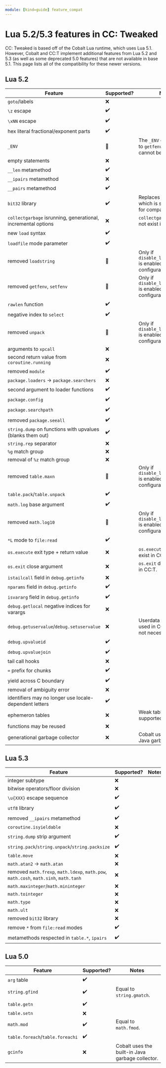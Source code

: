 ```yaml
---
module: [kind=guide] feature_compat
---
```


# Lua 5.2/5.3 features in CC: Tweaked
CC: Tweaked is based off of the Cobalt Lua runtime, which uses Lua 5.1. However, Cobalt and CC:T implement additional features from Lua 5.2 and 5.3 (as well as some deprecated 5.0 features) that are not available in base 5.1. This page lists all of the compatibility for these newer versions.

## Lua 5.2
| Feature | Supported? | Notes |
|---------|------------|-------|
| `goto`/labels | :x: |  |
| `\z` escape | :heavy_check_mark: |  |
| `\xNN` escape | :heavy_check_mark: |  |
| hex literal fractional/exponent parts | :heavy_check_mark: |  |
| `_ENV` | :large_orange_diamond: | The `_ENV` global points to `getfenv()`, but it cannot be set. |
| empty statements | :x: |  |
| `__len` metamethod | :heavy_check_mark: |  |
| `__ipairs` metamethod | :x: |  |
| `__pairs` metamethod | :heavy_check_mark: |  |
| `bit32` library | :heavy_check_mark: | Replaces `bit` library, which is still available for compatibility. |
| `collectgarbage` isrunning, generational, incremental options | :x: | `collectgarbage` does not exist in CC:T. |
| new `load` syntax | :heavy_check_mark: |  |
| `loadfile` mode parameter | :heavy_check_mark: |  |
| removed `loadstring` | :large_orange_diamond: | Only if `disable_lua51_features` is enabled in the configuration. |
| removed `getfenv`, `setfenv` | :large_orange_diamond: | Only if `disable_lua51_features` is enabled in the configuration. |
| `rawlen` function | :heavy_check_mark: |  |
| negative index to `select` | :heavy_check_mark: |  |
| removed `unpack` | :large_orange_diamond: | Only if `disable_lua51_features` is enabled in the configuration. |
| arguments to `xpcall` | :x: |  |
| second return value from `coroutine.running` | :x: |  |
| removed `module` | :heavy_check_mark: |  |
| `package.loaders` -> `package.searchers` | :x: |  |
| second argument to loader functions | :heavy_check_mark: |  |
| `package.config` | :heavy_check_mark: |  |
| `package.searchpath` | :heavy_check_mark: |  |
| removed `package.seeall` | :heavy_check_mark: |  |
| `string.dump` on functions with upvalues (blanks them out) | :heavy_check_mark: |  |
| `string.rep` separator | :x: |  |
| `%g` match group | :x: |  |
| removal of `%z` match group | :x: |  |
| removed `table.maxn` | :large_orange_diamond: | Only if `disable_lua51_features` is enabled in the configuration. |
| `table.pack`/`table.unpack` | :heavy_check_mark: |  |
| `math.log` base argument | :heavy_check_mark: |  |
| removed `math.log10` | :large_orange_diamond: | Only if `disable_lua51_features` is enabled in the configuration. |
| `*L` mode to `file:read` | :heavy_check_mark: |  |
| `os.execute` exit type + return value | :x: | `os.execute` does not exist in CC:T. |
| `os.exit` close argument | :x: | `os.exit` does not exist in CC:T. |
| `istailcall` field in `debug.getinfo` | :x: |  |
| `nparams` field in `debug.getinfo` | :heavy_check_mark: |  |
| `isvararg` field in `debug.getinfo` | :heavy_check_mark: |  |
| `debug.getlocal` negative indices for varargs | :x: |  |
| `debug.getuservalue`/`debug.setuservalue` | :x: | Userdata are rarely used in CC:T, so this is not necessary. |
| `debug.upvalueid` | :heavy_check_mark: |  |
| `debug.upvaluejoin` | :heavy_check_mark: |  |
| tail call hooks | :x: |  |
| `=` prefix for chunks | :heavy_check_mark: |  |
| yield across C boundary | :heavy_check_mark: |  |
| removal of ambiguity error | :x: |  |
| identifiers may no longer use locale-dependent letters | :heavy_check_mark: |  |
| ephemeron tables | :x: | Weak tables are not supported. |
| functions may be reused | :x: |  |
| generational garbage collector | :x: | Cobalt uses the built-in Java garbage collector. |

## Lua 5.3
| Feature | Supported? | Notes |
|---------|------------|-------|
| integer subtype | :x: |  |
| bitwise operators/floor division | :x: |  |
| `\u{XXX}` escape sequence | :heavy_check_mark: |  |
| `utf8` library | :heavy_check_mark: |  |
| removed `__ipairs` metamethod | :heavy_check_mark: |  |
| `coroutine.isyieldable` | :x: |  |
| `string.dump` strip argument | :heavy_check_mark: |  |
| `string.pack`/`string.unpack`/`string.packsize` | :heavy_check_mark: |  |
| `table.move` | :x: |  |
| `math.atan2` -> `math.atan` | :x: |  |
| removed `math.frexp`, `math.ldexp`, `math.pow`, `math.cosh`, `math.sinh`, `math.tanh` | :x: |  |
| `math.maxinteger`/`math.mininteger` | :x: |  |
| `math.tointeger` | :x: |  |
| `math.type` | :x: |  |
| `math.ult` | :x: |  |
| removed `bit32` library | :x: |  |
| remove `*` from `file:read` modes | :heavy_check_mark: |  |
| metamethods respected in `table.*`, `ipairs` | :heavy_check_mark: |  |

## Lua 5.0
| Feature | Supported? | Notes |
|---------|------------|-------|
| `arg` table | :heavy_check_mark: |  |
| `string.gfind` | :heavy_check_mark: | Equal to `string.gmatch`. |
| `table.getn` | :heavy_check_mark: |  |
| `table.setn` | :x: |  |
| `math.mod` | :heavy_check_mark: | Equal to `math.fmod`. |
| `table.foreach`/`table.foreachi` | :heavy_check_mark: |  |
| `gcinfo` | :x: | Cobalt uses the built-in Java garbage collector. |
